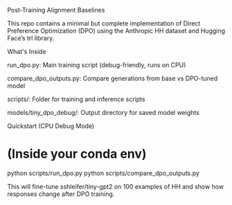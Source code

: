 Post-Training Alignment Baselines

This repo contains a minimal but complete implementation of Direct Preference Optimization (DPO) using the Anthropic HH
 dataset and Hugging Face’s trl library.

 What's Inside

run_dpo.py: Main training script (debug-friendly, runs on CPU)

compare_dpo_outputs.py: Compare generations from base vs DPO-tuned model

scripts/: Folder for training and inference scripts

models/tiny_dpo_debug/: Output directory for saved model weights


Quickstart (CPU Debug Mode)
# (Inside your conda env)
python scripts/run_dpo.py
python scripts/compare_dpo_outputs.py

This will fine-tune sshleifer/tiny-gpt2 on 100 examples of HH and show how responses change after DPO training.
